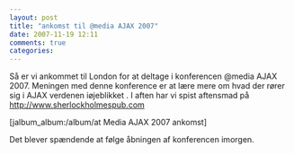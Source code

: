 ```yaml
---
layout: post
title: "ankomst til @media AJAX 2007"
date: 2007-11-19 12:11
comments: true 
categories: 
---
```

Så er vi ankommet til London for at deltage i konferencen @media AJAX 2007. Meningen med denne konference er at lære mere om hvad der rører sig i AJAX verdenen iøjeblikket .  I aften har vi spist aftensmad på <a href="http://www.sherlockholmespub.com" title="Sherlock Holmes Pub">http://www.sherlockholmespub.com</a>

[jalbum_album:/album/at Media AJAX 2007 ankomst]

Det blever spændende at følge åbningen af konferencen imorgen.